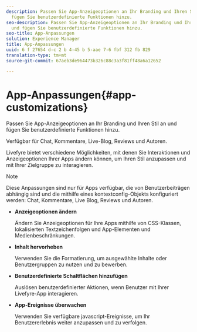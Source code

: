```yaml
---
description: Passen Sie App-Anzeigeoptionen an Ihr Branding und Ihren Stil an und
  fügen Sie benutzerdefinierte Funktionen hinzu.
seo-description: Passen Sie App-Anzeigeoptionen an Ihr Branding und Ihren Stil an
  und fügen Sie benutzerdefinierte Funktionen hinzu.
seo-title: App-Anpassungen
solution: Experience Manager
title: App-Anpassungen
uuid: 6 f 27654 d-c 2 b 4-45 b 5-aae 7-6 fbf 312 fb 829
translation-type: tm+mt
source-git-commit: 67aeb3de964473b326c88c3a3f81ff48a6a12652

---
```



# App-Anpassungen{#app-customizations}

Passen Sie App-Anzeigeoptionen an Ihr Branding und Ihren Stil an und fügen Sie benutzerdefinierte Funktionen hinzu.

Verfügbar für Chat, Kommentare, Live-Blog, Reviews und Autoren.

Livefyre bietet verschiedene Möglichkeiten, mit denen Sie Interaktionen und Anzeigeoptionen Ihrer Apps ändern können, um Ihren Stil anzupassen und mit Ihrer Zielgruppe zu interagieren.

>[!NOTE]
>
>Diese Anpassungen sind nur für Apps verfügbar, die von Benutzerbeiträgen abhängig sind und die mithilfe eines kontextconfig-Objekts konfiguriert werden: Chat, Kommentare, Live Blog, Reviews und Autoren.

* **Anzeigeoptionen ändern**

   Ändern Sie Anzeigeoptionen für Ihre Apps mithilfe von CSS-Klassen, lokalisierten Textzeichenfolgen und App-Elementen und Medienbeschränkungen.

* **Inhalt hervorheben**

   Verwenden Sie die Formatierung, um ausgewählte Inhalte oder Benutzergruppen zu nutzen und zu bewerben.

* **Benutzerdefinierte Schaltflächen hinzufügen**

   Auslösen benutzerdefinierter Aktionen, wenn Benutzer mit Ihrer Livefyre-App interagieren.

* **App-Ereignisse überwachen**

   Verwenden Sie verfügbare javascript-Ereignisse, um Ihr Benutzererlebnis weiter anzupassen und zu verfolgen.

